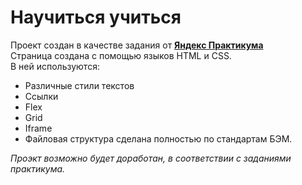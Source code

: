 # **Научиться учиться**  
Проект создан в качестве задания от [**Яндекс Практикума**](https://praktikum.yandex.ru)  
Страница создана с помощью языков HTML и CSS.  
В ней используются:  
* Различные стили текстов  
* Ссылки  
* Flex  
* Grid  
* Iframe  
* Файловая структура сделана полностью по стандартам БЭМ. 
  
  
  
*Проэкт возможно будет доработан, в соответствии с заданиями практикума.*  

